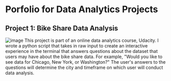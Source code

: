 # Porfolio for Data Analytics Projects

## Project 1: Bike Share Data Analysis
![image](https://user-images.githubusercontent.com/114755796/208615777-e2b125f9-3784-4bbb-934c-656a313ff9f8.png)
This project is part of an online data analytics course, Udacity. I wrote a python script that takes in raw input to create an interactive experience in the terminal that answers questions about the dataset that users may have about the bike share data. For example, "Would you like to see data for Chicago, New York, or Washington?" The user's answers to the questions will determine the city and timeframe on which user will conduct data analysis. 
